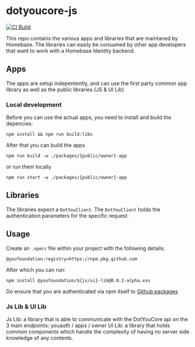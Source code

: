 # dotyoucore-js

[![CI Build](https://github.com/YouFoundation/dotyoucore-js/actions/workflows/ci.yml/badge.svg)](https://github.com/YouFoundation/dotyoucore-js/actions/workflows/ci.yml)

This repo contains the various apps and libraries that are maintaned by Homebase. The libraries can easily be consumed by other app developers that want to work with a Homebase Identity backend.

## Apps

The apps are setup indepentently, and can use the first party common app library as well as the public libraries (JS & UI Lib)

### Local development

Before you can use the actual apps, you need to install and build the depencies:

`npm install && npm run build:libs`

After that you can build the apps

`npm run build -w ./packages/{public/owner}-app`

or run them locally

`npm run start -w ./packages/{public/owner}-app`

## Libraries

The libraries expect a `DotYouClient`. The `DotYouClient` holds the authentication parameters for the specific request.

## Usage

Create an `.npmrc` file within your project with the following details:

`@youfoundation:registry=https://npm.pkg.github.com`

After which you can run:

`npm install @youfoundation/${js/ui}-lib@0.0.1-alpha.xxx`

Do ensure that you are authenticated via npm itself to [Github packages](https://docs.github.com/en/packages/working-with-a-github-packages-registry/working-with-the-npm-registry)

### Js Lib & UI Lib

Js Lib: a library that is able to communicate with the DotYouCore api on the 3 main endpoints: youauth / apps / owner
UI Lib: a library that holds common components which handle the complexity of having no server side knowledge of any contents.
